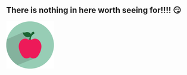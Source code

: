 

There is nothing in here worth seeing for!!!! :smirk:
----





![Icon](https://github.com/MarekKodr/Shopping_Cart/blob/first/src/assets/images/food-icon.png)
